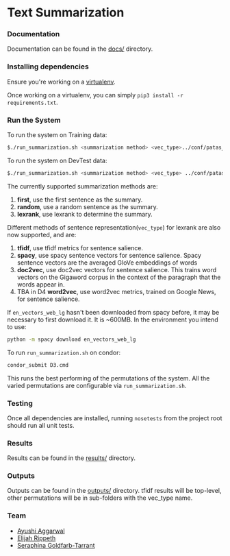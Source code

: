 # Text Summarization

### Documentation

Documentation can be found in the [docs/](./docs/) directory.

### Installing dependencies

Ensure you're working on a [virtualenv](https://virtualenvwrapper.readthedocs.io/en/latest/).

Once working on a virtualenv, you can simply `pip3 install -r requirements.txt`.

### Run the System
To run the system on Training data: 

```bash
$./run_summarization.sh <summarization method> <vec_type>../conf/patas_config.yaml ../conf/UpdateSumm09_test_topics.xml ../outputs/D2/ /dropbox/17-18/573/Data/models/training/2009/ <rouge_outfile>
```

To run the system on DevTest data: 

```bash
$./run_summarization.sh <summarization method> <vec_type> ../conf/patas_devtest_config.yaml /dropbox/17-18/573/Data/Documents/devtest/GuidedSumm10_test_topics.xml ../outputs/D2/ /dropbox/17-18/573/Data/models/devtest/ <rouge_outfile>
```

The currently supported summarization methods are:

1. **first**, use the first sentence as the summary.
1. **random**, use a random sentence as the summary.
1. **lexrank**, use lexrank to determine the summary.


Different methods of sentence representation(`vec_type`) for lexrank are also now supported, and are:
1. **tfidf**, use tfidf metrics for sentence salience.
1. **spacy**, use spacy sentence vectors for sentence salience. Spacy sentence vectors are the averaged GloVe embeddings 
of words
1. **doc2vec**, use doc2vec vectors for sentence salience. This trains word vectors on the Gigaword corpus in the 
context of the paragraph that the words appear in.
1. TBA in D4 **word2vec**, use word2vec metrics, trained on Google News, for sentence salience.



If `en_vectors_web_lg` hasn't been downloaded from spacy before, it may be necessary to first download it. It is ~600MB.
In the environment you intend to use:
```bash 
python -m spacy download en_vectors_web_lg
```

To run `run_summarization.sh` on condor: 

```bash
condor_submit D3.cmd
```
This runs the best performing of the permutations of the system. All the varied permutations are configurable via 
`run_summarization.sh`.

### Testing

Once all dependencies are installed, running `nosetests` from the project root should run all unit tests.

### Results

Results can be found in the [results/](./results/) directory.

### Outputs

Outputs can be found in the [outputs/](./outputs/) directory. tfidf results will be top-level, other permutations 
will be in sub-folders with the vec_type name.

### Team

- [Ayushi Aggarwal](mailto:ayushiag@uw.edu)
- [Elijah Rippeth](mailto:rippeth@uw.edu)
- [Seraphina Goldfarb-Tarrant](mailto:serif@uw.edu)
